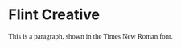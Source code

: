 <!DOCTYPE html>
<html>
<head>
<style>
.class { 
	font-family: Candara; 
}

</style>
</head>
<body>

<h1>Flint Creative</h1>
<p class="class">This is a paragraph, shown in the Times New Roman font.</p>

</body>
</html>
